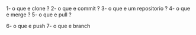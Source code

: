 1- o que e clone ?
2- o que e commit ?
3- o que e um repositorio ? 
4- o que e merge ?
5- o que e pull ?

6- o que e push
7- o que e branch